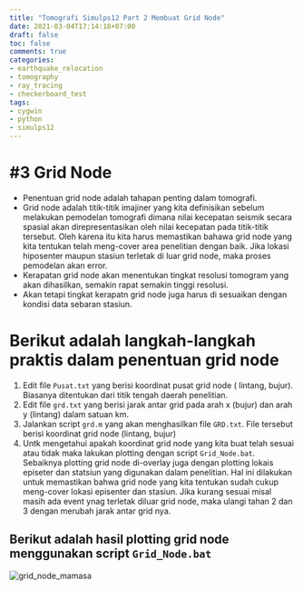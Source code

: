 ```yaml
---
title: "Tomografi Simulps12 Part 2 Membuat Grid Node"
date: 2021-03-04T17:14:18+07:00
draft: false
toc: false
comments: true
categories:
- earthquake_relocation
- tomography
- ray_tracing
- checkerboard_test
tags:
- cygwin
- python
- simulps12
---
```


# #3 Grid Node

 - Penentuan grid node adalah tahapan penting dalam tomografi. 
 - Grid node adalah titik-titik imajiner yang kita definisikan sebelum melakukan pemodelan tomografi dimana nilai kecepatan seismik secara spasial akan direpresentasikan oleh nilai kecepatan pada titik-titik tersebut. Oleh karena itu kita harus memastikan bahawa grid node yang kita tentukan telah meng-cover area penelitian dengan baik. Jika lokasi hiposenter maupun stasiun terletak di luar grid node, maka proses pemodelan akan error. 
 - Kerapatan grid node akan menentukan tingkat resolusi tomogram yang akan dihasilkan, semakin rapat semakin tinggi resolusi. 
 - Akan tetapi tingkat kerapatn grid node juga harus di sesuaikan dengan kondisi data sebaran stasiun.  

# Berikut adalah langkah-langkah praktis dalam penentuan grid node 

1. Edit file `Pusat.txt` yang berisi koordinat pusat grid node ( lintang, bujur). Biasanya ditentukan dari titik tengah daerah penelitian.  
2. Edit file `grd.txt` yang berisi jarak antar grid pada arah x (bujur) dan arah y (lintang) dalam satuan km.
3. Jalankan script `grd.m` yang akan menghasilkan file `GRD.txt`. File tersebut berisi koordinat grid node (lintang, bujur)
4. Untk mengetahui apakah koordinat grid node yang kita buat telah sesuai atau tidak maka lakukan plotting dengan script `Grid_Node.bat`. Sebaiknya plotting grid node di-overlay juga dengan plotting lokais episeter dan statsiun yang digunakan dalam penelitian. Hal ini dilakukan untuk memastikan bahwa grid node yang kita tentukan sudah cukup meng-cover lokasi episenter dan stasiun. Jika kurang sesuai misal masih ada event ynag terletak diluar grid node, maka ulangi tahan 2 dan 3 dengan merubah jarak antar grid nya.   

## Berikut adalah hasil plotting grid node menggunakan script `Grid_Node.bat`

![grid_node_mamasa](https://user-images.githubusercontent.com/28419810/108687227-0866dd00-7529-11eb-9881-db34b9a0fb90.png)